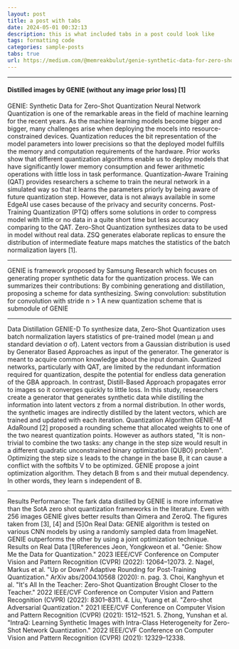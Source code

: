 ```yaml
---
layout: post
title: a post with tabs
date: 2024-05-01 00:32:13
description: this is what included tabs in a post could look like
tags: formatting code
categories: sample-posts
tabs: true
url: https://medium.com/@memreakbulut/genie-synthetic-data-for-zero-shot-quantization-77c33ae92ca2
---
```


---

#### Distilled images by GENIE (without any image prior loss) [1]

GENIE: Synthetic Data for Zero-Shot Quantization
Neural Network Quantization is one of the remarkable areas in the field of machine learning for the recent years. As the machine learning models become bigger and bigger, many challenges arise when deploying the mocels into resource-constrained devices. Quantization reduces the bit representation of the model parameters into lower precisions so that the deployed model fulfills the memory and computation requirements of the hardware.
Prior works show that different quantization algorithms enable us to deploy models that have significantly lower memory consumption and fewer arithmetic operations with little loss in task performance. Quantization-Aware Training (QAT) provides researchers a scheme to train the neural network in a simulated way so that it learns the parameters priorly by being aware of future quantization step. However, data is not always available in some EdgeAI use cases because of the privacy and security concerns. Post-Training Quantization (PTQ) offers some solutions in order to compress model with little or no data in a quite short time but less accuracy comparing to the QAT.
Zero-Shot Quantization synthesizes data to be used in model without real data. ZSQ generates elaborate replicas to ensure the distribution of intermediate feature maps matches the statistics of the batch normalization layers [1].

---

GENIE is framework proposed by Samsung Research which focuses on generating proper synthetic data for the quantization process. We can summarizes their contributions:
By combining generationg and distillation, proposing a scheme for data synthesizing.
Swing convolution: substitution for convolution with stride n > 1
A new quantization scheme that is submodule of GENIE

---

Data Distillation GENIE-D
To synthesize data, Zero-Shot Quantization uses batch normalization layers statistics of pre-trained model (mean μ and standard deviation σ of).
Latent vectors from a Gaussian distribution is used by Generator Based Approaches as input of the generator. The generator is meant to acquire common knowledge about the input domain. Quantized networks, particularly with QAT, are limited by the redundant information required for quantization, despite the potential for endless data generation of the GBA approach. In contrast, Distill-Based Approach propagates error to images so it converges quickly to little loss.
In this study, researchers create a generator that generates synthetic data while distilling the information into latent vectors z from a normal distribution. In other words, the synthetic images are indirectly distilled by the latent vectors, which are trained and updated with each iteration.
Quantization Algorithm GENIE-M
AdaRound [2] proposed a rounding scheme that allocated
weights to one of the two nearest quantization points. However as authors stated, "It is non-trivial to combine the two tasks: any change in the step size would result in a different quadratic unconstrained binary optimization (QUBO) problem". Optimizing the step size s leads to
the change in the base B, it can cause a conflict with the softbits V to be optimized. GENIE propose a joint optimization algorithm. They detach B from s and their mutual dependency. In other words, they learn s independent of B.

---

Results
Performance: The fark data distilled by GENIE is more informative than the SotA zero shot quantization frameworks in the literature. Even with 256 images GENIE gives better results than Qimera and ZeroQ.
The figures taken from [3], [4] and [5]On Real Data: GENIE algorithm is tested on various CNN models by using a randomly sampled data from ImageNet. GENIE outperforms the other by using a joint optimization technique.
Results on Real Data [1]References
Jeon, Yongkweon et al. "Genie: Show Me the Data for Quantization." 2023 IEEE/CVF Conference on Computer Vision and Pattern Recognition (CVPR) (2022): 12064–12073.
2. Nagel, Markus et al. "Up or Down? Adaptive Rounding for Post-Training Quantization." ArXiv abs/2004.10568 (2020): n. pag.
3. Choi, Kanghyun et al. "It's All In the Teacher: Zero-Shot Quantization Brought Closer to the Teacher." 2022 IEEE/CVF Conference on Computer Vision and Pattern Recognition (CVPR) (2022): 8301–8311.
4. Liu, Yuang et al. "Zero-shot Adversarial Quantization." 2021 IEEE/CVF Conference on Computer Vision and Pattern Recognition (CVPR) (2021): 1512–1521.
5. Zhong, Yunshan et al. "IntraQ: Learning Synthetic Images with Intra-Class Heterogeneity for Zero-Shot Network Quantization." 2022 IEEE/CVF Conference on Computer Vision and Pattern Recognition (CVPR) (2021): 12329–12338.
